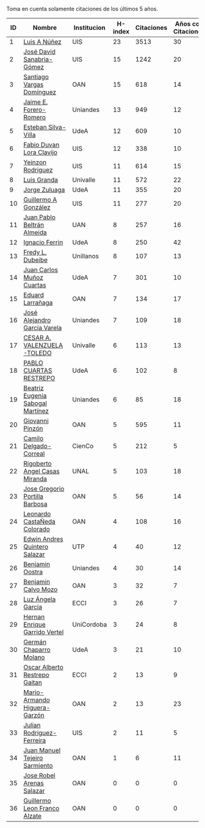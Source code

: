 Toma en cuenta solamente citaciones de los últimos 5 años.

ID | Nombre | Institucion | H-index | Citaciones | Años con Citaciones | 
--- | ------ | ---------- | -------- | ---------- | ----------|
1 | [Luis A Núñez](https://scholar.google.com/citations?user=2Q5_QxkAAAAJ&hl=en) | UIS | 23 | 3513 | 30 |
2 | [José David Sanabria-Gómez](https://scholar.google.com/citations?user=Tclray4AAAAJ&hl=en) | UIS | 15| 1242 | 20 |
3 | [Santiago Vargas Domínguez](https://scholar.google.com/citations?hl=en&user=9DDaTaAAAAAJ) | OAN | 15 | 618 | 14 |
4 | [Jaime E. Forero-Romero](https://scholar.google.com/citations?user=TLTK6WgAAAAJ) | Uniandes | 13 | 949| 12 |
5 | [Esteban Silva-Villa](https://scholar.google.com/citations?user=S8-YLHaAJLMC&hl=en) | UdeA | 12 | 609 | 10 | 
6 | [Fabio Duvan Lora Clavijo](https://scholar.google.com/citations?hl=en&user=bV-me9AAAAAJ&view_op=list_works)| UIS | 12 | 338 | 10 |
7 | [Yeinzon Rodriguez](https://scholar.google.com/citations?user=5gEif2UAAAAJ&hl=en) | UIS | 11 | 614 | 15 |
8 | [Luis Granda](https://scholar.google.com/citations?user=FGfHWuwAAAAJ&hl=en) | Univalle | 11 | 572 | 22 | 
9 | [Jorge Zuluaga](https://scholar.google.com/citations?user=qpGVqNwAAAAJ&hl=en&oi=ao) | UdeA | 11 | 355 | 20 |
10 | [Guillermo A González](https://scholar.google.com/citations?user=pvM7yGcAAAAJ&hl=en) | UIS | 11 | 277 | 20 |
11 | [Juan Pablo Beltrán Almeida](https://scholar.google.com/citations?user=fkaJbT8AAAAJ&hl) | UAN | 8 | 257 | 16 |
12 | [Ignacio Ferrin](https://scholar.google.com/citations?user=bGBCFskAAAAJ&hl=en) | UdeA | 8 | 250 | 42 |
13 | [Fredy L. Dubeibe](https://scholar.google.com/citations?user=BgO_bU8AAAAJ&hl=en) | Unillanos | 8 | 107 | 13 |
14 | [Juan Carlos Muñoz Cuartas](https://scholar.google.com/citations?user=tQkmHH8AAAAJ&hl=en) | UdeA | 7 | 301 | 10 |
15 | [Eduard Larrañaga](https://scholar.google.com/citations?hl=en&user=HyknmA8AAAAJ) | OAN | 7 | 134 | 17 | 
16 | [José Alejandro García Varela](https://scholar.google.com/citations?user=iA0H5dgAAAAJ&hl=en) | Uniandes | 7 | 109 | 18 |
17 | [CESAR A. VALENZUELA-TOLEDO](https://scholar.google.com/citations?user=J89OrSkAAAAJ&hl=en)| Univalle | 6 | 113 | 13 |
18 | [PABLO CUARTAS RESTREPO](https://scholar.google.com/citations?user=c4zrU20AAAAJ&hl=en) | UdeA | 6 | 102 | 8 |
19 | [Beatriz Eugenia Sabogal Martínez](https://scholar.google.com/citations?user=T-0RjQYAAAAJ&hl=en) | Uniandes | 6 | 85 | 18 |
20 | [Giovanni Pinzón](https://scholar.google.com/citations?user=F25UKOkAAAAJ&hl=en)| OAN | 5 | 595 | 11 |
21 | [Camilo Delgado-Correal](https://scholar.google.com/citations?user=HXHGks0AAAAJ) | CienCo | 5 | 212 | 5 |
22 | [Rigoberto Angel Casas Miranda](https://scholar.google.com/citations?user=i9vdtq0AAAAJ&hl=en) | UNAL | 5 | 103 | 18 |
23 | [Jose Gregorio Portilla Barbosa](https://scholar.google.com/citations?hl=en&user=tDx7hEMAAAAJ) | OAN | 5 | 56 | 14 |
24 | [Leonardo CastaÑeda Colorado](https://scholar.google.com/citations?hl=en&user=yJNS9DIAAAAJ) | OAN | 4 | 108 | 16 | 
25 | [Edwin Andres Quintero Salazar](https://scholar.google.com/citations?user=Si_rL4gAAAAJ&hl=en&oi=ao)| UTP | 4 | 40 | 12 |
26 | [Benjamin Oostra](https://scholar.google.com/citations?user=A-57orIAAAAJ&hl=en&oi=ao) | Uniandes | 4 | 30 | 14 |
27 | [Benjamin Calvo Mozo](https://scholar.google.com/citations?hl=en&user=xBhWLdQAAAAJ) | OAN | 3 | 32 | 7 |
28 | [Luz Ángela García](https://scholar.google.com/citations?hl=en&user=ouj4SO0AAAAJ) | ECCI | 3 | 26 | 7 | 
29 | [Hernan Enrique Garrido Vertel](https://scholar.google.com/citations?user=nij86aIAAAAJ) | UniCordoba | 3 | 24 | 8 | 
30 | [Germán Chaparro Molano](https://scholar.google.com/citations?user=FHzXPgoAAAAJ&hl=en) | UdeA | 3 | 21 | 10 | 
31 | [Oscar Alberto Restrepo Gaitan](https://scholar.google.com/citations?user=ecKvoBgAAAAJ&hl=en) | ECCI | 2 | 13 | 9 | 
32 | [Mario-Armando Higuera-Garzón](https://scholar.google.com/citations?user=goHAHhMAAAAJ&hl=en) | OAN | 2 | 13 | 23 |
33 | [Julian Rodriguez-Ferreira](https://scholar.google.com/citations?user=gy2sAsIAAAAJ&hl=en&oi=ao) | UIS | 2 | 11 | 5 |
34 | [Juan Manuel Tejeiro Sarmiento](https://scholar.google.com/citations?hl=en&user=hGwadTAAAAAJ) | OAN | 1 | 6 | 11 |
35 | [Jose Robel Arenas Salazar](https://scholar.google.com/citations?hl=en&user=IEVLREYAAAAJ) | OAN | 0 | 0 | 0 |
36 | [Guillermo Leon Franco Alzate](https://scholar.google.com/citations?hl=en&user=5VSFp1sAAAAJ) | OAN | 0 | 0 | 0 |

